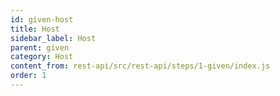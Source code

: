```yaml
---
id: given-host
title: Host
sidebar_label: Host
parent: given
category: Host
content_from: rest-api/src/rest-api/steps/1-given/index.js
order: 1
---
```


